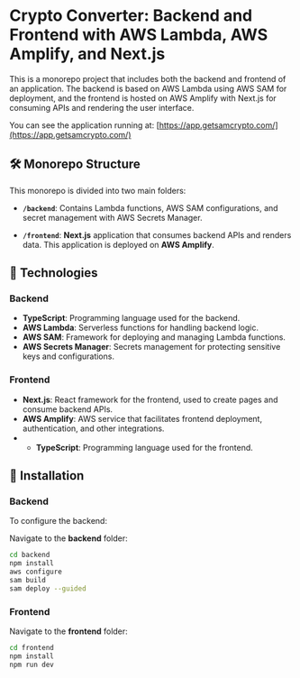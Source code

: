 # Crypto Converter: Backend and Frontend with AWS Lambda, AWS Amplify, and Next.js

This is a monorepo project that includes both the backend and frontend of an application. The backend is based on AWS Lambda using AWS SAM for deployment, and the frontend is hosted on AWS Amplify with Next.js for consuming APIs and rendering the user interface.


You can see the application running at:
[https://app.getsamcrypto.com/](https://app.getsamcrypto.com/)

## 🛠️ Monorepo Structure

This monorepo is divided into two main folders:

- **`/backend`**: Contains Lambda functions, AWS SAM configurations, and secret management with AWS Secrets Manager.

- **`/frontend`**: **Next.js** application that consumes backend APIs and renders data. This application is deployed on **AWS Amplify**.

## 🚀 Technologies

### Backend
- **TypeScript**: Programming language used for the backend.
- **AWS Lambda**: Serverless functions for handling backend logic.
- **AWS SAM**: Framework for deploying and managing Lambda functions.
- **AWS Secrets Manager**: Secrets management for protecting sensitive keys and configurations.

### Frontend

- **Next.js**: React framework for the frontend, used to create pages and consume backend APIs.
- **AWS Amplify**: AWS service that facilitates frontend deployment, authentication, and other integrations.
- - **TypeScript**: Programming language used for the frontend.

## 🔧 Installation

### Backend

To configure the backend:

Navigate to the **backend** folder:

```bash
cd backend
npm install
aws configure
sam build
sam deploy --guided
```

### Frontend
Navigate to the **frontend** folder:
```bash
cd frontend
npm install
npm run dev
```

